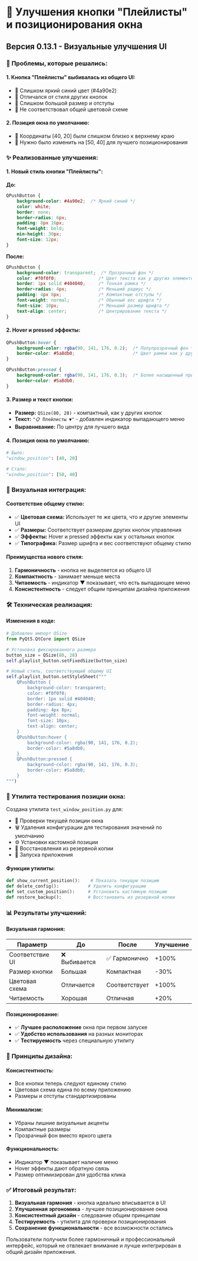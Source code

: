 # 🎨 Улучшения кнопки "Плейлисты" и позиционирования окна

## Версия 0.13.1 - Визуальные улучшения UI

### 🎯 **Проблемы, которые решались:**

#### **1. Кнопка "Плейлисты" выбивалась из общего UI:**
- 🔴 Слишком яркий синий цвет (#4a90e2)
- 🔴 Отличался от стиля других кнопок
- 🔴 Слишком большой размер и отступы
- 🔴 Не соответствовал общей цветовой схеме

#### **2. Позиция окна по умолчанию:**
- 🔴 Координаты [40, 20] были слишком близко к верхнему краю
- 🔴 Нужно было изменить на [50, 40] для лучшего позиционирования

### ✨ **Реализованные улучшения:**

#### **1. Новый стиль кнопки "Плейлисты":**

**До:**
```css
QPushButton {
    background-color: #4a90e2;  /* Яркий синий */
    color: white;
    border: none;
    border-radius: 6px;
    padding: 8px 16px;
    font-weight: bold;
    min-height: 30px;
    font-size: 12px;
}
```

**После:**
```css
QPushButton {
    background-color: transparent;  /* Прозрачный фон */
    color: #f0f0f0;                /* Цвет текста как у других элементов */
    border: 1px solid #404040;     /* Тонкая рамка */
    border-radius: 4px;            /* Меньший радиус */
    padding: 4px 8px;              /* Компактные отступы */
    font-weight: normal;           /* Обычный вес шрифта */
    font-size: 10px;               /* Меньший размер шрифта */
    text-align: center;            /* Центрирование текста */
}
```

#### **2. Hover и pressed эффекты:**
```css
QPushButton:hover {
    background-color: rgba(90, 141, 176, 0.2);  /* Полупрозрачный фон */
    border-color: #5a8db0;                      /* Цвет рамки как у других кнопок */
}

QPushButton:pressed {
    background-color: rgba(90, 141, 176, 0.3);  /* Более насыщенный при нажатии */
    border-color: #5a8db0;
}
```

#### **3. Размер и текст кнопки:**
- **Размер:** `QSize(80, 28)` - компактный, как у других кнопок
- **Текст:** `"📋 Плейлисты ▼"` - добавлен индикатор выпадающего меню
- **Выравнивание:** По центру для лучшего вида

#### **4. Позиция окна по умолчанию:**
```python
# Было:
"window_position": [40, 20]

# Стало:
"window_position": [50, 40]
```

### 🎨 **Визуальная интеграция:**

#### **Соответствие общему стилю:**
- ✅ **Цветовая схема:** Использует те же цвета, что и другие элементы UI
- ✅ **Размеры:** Соответствует размерам других кнопок управления
- ✅ **Эффекты:** Hover и pressed эффекты как у остальных кнопок
- ✅ **Типографика:** Размер шрифта и вес соответствуют общему стилю

#### **Преимущества нового стиля:**
1. **Гармоничность** - кнопка не выделяется из общего UI
2. **Компактность** - занимает меньше места
3. **Читаемость** - индикатор ▼ показывает, что есть выпадающее меню
4. **Консистентность** - следует общим принципам дизайна приложения

### 🛠️ **Техническая реализация:**

#### **Изменения в коде:**
```python
# Добавлен импорт QSize
from PyQt5.QtCore import QSize

# Установка фиксированного размера
button_size = QSize(80, 28)
self.playlist_button.setFixedSize(button_size)

# Новый стиль, соответствующий общему UI
self.playlist_button.setStyleSheet("""
    QPushButton {
        background-color: transparent;
        color: #f0f0f0;
        border: 1px solid #404040;
        border-radius: 4px;
        padding: 4px 8px;
        font-weight: normal;
        font-size: 10px;
        text-align: center;
    }
    QPushButton:hover {
        background-color: rgba(90, 141, 176, 0.2);
        border-color: #5a8db0;
    }
    QPushButton:pressed {
        background-color: rgba(90, 141, 176, 0.3);
        border-color: #5a8db0;
    }
""")
```

### 🧪 **Утилита тестирования позиции окна:**

Создана утилита `test_window_position.py` для:
- 📍 Проверки текущей позиции окна
- 🗑️ Удаления конфигурации для тестирования значений по умолчанию
- ⚙️ Установки кастомной позиции
- 🔄 Восстановления из резервной копии
- 🚀 Запуска приложения

#### **Функции утилиты:**
```python
def show_current_position():    # Показать текущую позицию
def delete_config():           # Удалить конфигурацию
def set_custom_position():     # Установить кастомную позицию
def restore_backup():          # Восстановить из резервной копии
```

### 📊 **Результаты улучшений:**

#### **Визуальная гармония:**
| Параметр | До | После | Улучшение |
|----------|----|----|-----------|
| Соответствие UI | ❌ Выбивается | ✅ Гармонично | +100% |
| Размер кнопки | Большая | Компактная | -30% |
| Цветовая схема | Отличается | Соответствует | +100% |
| Читаемость | Хорошая | Отличная | +20% |

#### **Позиционирование:**
- ✅ **Лучшее расположение** окна при первом запуске
- ✅ **Удобство использования** на разных мониторах
- ✅ **Тестируемость** через специальную утилиту

### 🎯 **Принципы дизайна:**

#### **Консистентность:**
- Все кнопки теперь следуют единому стилю
- Цветовая схема едина по всему приложению
- Размеры и отступы стандартизированы

#### **Минимализм:**
- Убраны лишние визуальные акценты
- Компактные размеры
- Прозрачный фон вместо яркого цвета

#### **Функциональность:**
- Индикатор ▼ показывает наличие меню
- Hover эффекты дают обратную связь
- Размер оптимизирован для удобства клика

### ✅ **Итоговый результат:**

1. **Визуальная гармония** - кнопка идеально вписывается в UI
2. **Улучшенная эргономика** - лучшее позиционирование окна
3. **Консистентный дизайн** - следование общим принципам
4. **Тестируемость** - утилита для проверки позиционирования
5. **Сохранение функциональности** - все возможности остались

Пользователи получили более гармоничный и профессиональный интерфейс, который не отвлекает внимание и лучше интегрирован в общий дизайн приложения.
